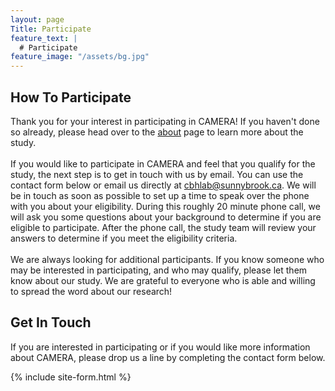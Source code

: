 ```yaml
---
layout: page
Title: Participate
feature_text: |
  # Participate
feature_image: "/assets/bg.jpg"
---
```

## How To Participate
Thank you for your interest in participating in CAMERA! If you haven't done so already, please head over to the 
[about](/about.md) page to learn more about the study.
<br/><br/>
If you would like to participate in CAMERA and feel that you qualify for the study, the next step is to get in touch
with us by email. You can use the contact form below or email us directly at <a href="mailto:cbhlab@sunnybrook.ca">cbhlab@sunnybrook.ca</a>.
We will be in touch as soon as possible to set up a time to speak over the phone with you about your eligibility. During 
this roughly 20 minute phone call, we will ask you some questions about your background to determine if you are eligible 
to participate. After the phone call, the study team will review your answers to determine if you meet the eligibility criteria.
<br/><br/>
We are always looking for additional participants. If you know someone who may be interested in participating, and who may
qualify, please let them know about our study. We are grateful to everyone who is able and willing to spread the word about 
our research!

## Get In Touch
If you are interested in participating or if you would like more information about CAMERA, please drop us a line by 
completing the contact form below.

{% include site-form.html %}
